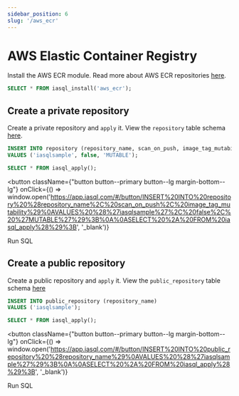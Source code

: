 ```yaml
---
sidebar_position: 6
slug: '/aws_ecr'
---
```


# AWS Elastic Container Registry

Install the AWS ECR module. Read more about AWS ECR repositories [here](https://docs.aws.amazon.com/AmazonECR/latest/userguide/Repositories.html#repository-concepts).

```sql
SELECT * FROM iasql_install('aws_ecr');
```

## Create a private repository

Create a private repository and `apply` it. View the `repository` table schema [here](https://dbdocs.io/iasql/iasql?table=repository&schema=public&view=table_structure). 

```sql
INSERT INTO repository (repository_name, scan_on_push, image_tag_mutability)
VALUES ('iasqlsample', false, 'MUTABLE');

SELECT * FROM iasql_apply();
```

<!--- https://www.urlencoder.org/ -->
<button
  className={"button button--primary button--lg margin-bottom--lg"}
  onClick={() => window.open('https://app.iasql.com/#/button/INSERT%20INTO%20repository%20%28repository_name%2C%20scan_on_push%2C%20image_tag_mutability%29%0AVALUES%20%28%27iasqlsample%27%2C%20false%2C%20%27MUTABLE%27%29%3B%0A%0ASELECT%20%2A%20FROM%20iasql_apply%28%29%3B', '_blank')}
>
Run SQL
</button>

## Create a public repository

Create a public repository and `apply` it. View the `public_repository` table schema [here](https://dbdocs.io/iasql/iasql?table=public_repository&schema=public&view=table_structure)

```sql
INSERT INTO public_repository (repository_name)
VALUES ('iasqlsample');

SELECT * FROM iasql_apply();
```

<!--- https://www.urlencoder.org/ -->
<button
  className={"button button--primary button--lg margin-bottom--lg"}
  onClick={() => window.open('https://app.iasql.com/#/button/INSERT%20INTO%20public_repository%20%28repository_name%29%0AVALUES%20%28%27iasqlsample%27%29%3B%0A%0ASELECT%20%2A%20FROM%20iasql_apply%28%29%3B', '_blank')}
>
Run SQL
</button>
